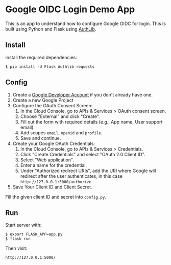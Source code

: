 # Google OIDC Login Demo App

This is an app to understand how to configure Google OIDC for login. This is built using Python and Flask using [AuthLib](https://authlib.org/).

## Install

Install the required dependencies:

    $ pip install -U Flask Authlib requests

## Config

1. Create a [Google Developer Account](https://developers.google.com) if you don't already have one.
2. Create a new Google Project
3. Configure the OAuth Consent Screen:
   1. In the Cloud Console, go to APIs & Services > OAuth consent screen.
   2. Choose "External" and click "Create".
   3. Fill out the form with required details (e.g., App name, User support email).
   4. Add scopes `email`, `openid` and `profile`.
   5. Save and continue.
4. Create your Google OAuth Credentials:
   1. In the Cloud Console, go to APIs & Services > Credentials.
   2. Click "Create Credentials" and select "OAuth 2.0 Client ID".
   3. Select "Web application".
   4. Enter a name for the credential.
   5. Under "Authorized redirect URIs", add the URI where Google will redirect after the user authenticates, in this case `http://127.0.0.1:5000/authorize`
5. Save Your Client ID and Client Secret.

Fill the given client ID and secret into `config.py`.

## Run

Start server with:

    $ export FLASK_APP=app.py
    $ flask run

Then visit:

    http://127.0.0.1:5000/